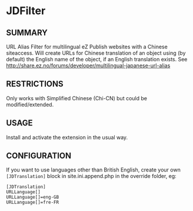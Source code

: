 JDFilter
=====

SUMMARY
----------

URL Alias Filter for multilingual eZ Publish websites with a Chinese siteaccess. Will create URLs for Chinese translation of an object using (by default) the English
name of the object, if an English translation exists.
See http://share.ez.no/forums/developer/multilingual-japanese-url-alias

RESTRICTIONS
--------------

Only works with Simplified Chinese (Chi-CN) but could be modified/extended.

USAGE
------

Install and activate the extension in the usual way.

CONFIGURATION
----------------

If you want to use languages other than British English, create your own `[JDTranslation]` block in site.ini.append.php in the override folder, eg:

    [JDTranslation]
    URLLanguage[]
    URLLanguage[]=eng-GB
    URLLanguage[]=fre-FR

